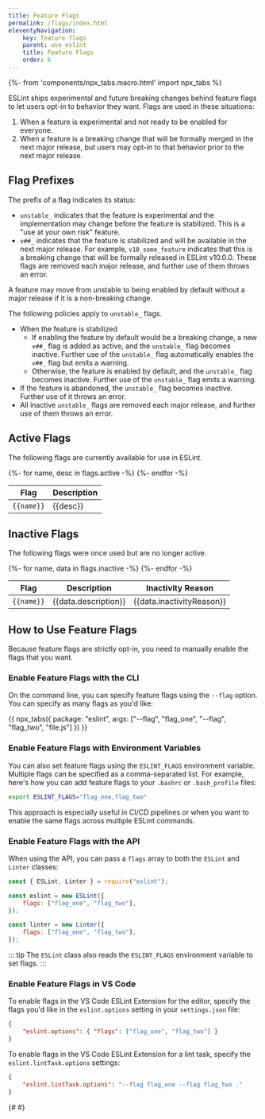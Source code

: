 ```yaml
---
title: Feature Flags
permalink: /flags/index.html
eleventyNavigation:
    key: feature flags
    parent: use eslint
    title: Feature Flags
    order: 6
---
```


{%- from 'components/npx_tabs.macro.html' import npx_tabs %}

ESLint ships experimental and future breaking changes behind feature flags to let users opt-in to behavior they want. Flags are used in these situations:

1. When a feature is experimental and not ready to be enabled for everyone.
1. When a feature is a breaking change that will be formally merged in the next major release, but users may opt-in to that behavior prior to the next major release.

## Flag Prefixes

The prefix of a flag indicates its status:

- `unstable_` indicates that the feature is experimental and the implementation may change before the feature is stabilized. This is a "use at your own risk" feature.
- `v##_` indicates that the feature is stabilized and will be available in the next major release. For example, `v10_some_feature` indicates that this is a breaking change that will be formally released in ESLint v10.0.0. These flags are removed each major release, and further use of them throws an error.

A feature may move from unstable to being enabled by default without a major release if it is a non-breaking change.

The following policies apply to `unstable_` flags.

- When the feature is stabilized
    - If enabling the feature by default would be a breaking change, a new `v##_` flag is added as active, and the `unstable_` flag becomes inactive. Further use of the `unstable_` flag automatically enables the `v##_` flag but emits a warning.
    - Otherwise, the feature is enabled by default, and the `unstable_` flag becomes inactive. Further use of the `unstable_` flag emits a warning.
- If the feature is abandoned, the `unstable_` flag becomes inactive. Further use of it throws an error.
- All inactive `unstable_` flags are removed each major release, and further use of them throws an error.

## Active Flags

The following flags are currently available for use in ESLint.

<table>
    <thead>
        <tr>
            <th>Flag</th>
            <th>Description</th>
        </tr>
    </thead>
    <tbody>
{%- for name, desc in flags.active -%}
        <tr><td><code>{{name}}</code></td><td>{{desc}}</td></tr>
{%- endfor -%}
    </tbody>
</table>

## Inactive Flags

The following flags were once used but are no longer active.

<table>
    <thead>
        <tr>
            <th>Flag</th>
            <th>Description</th>
            <th>Inactivity Reason</th>
        </tr>
    </thead>
    <tbody>
{%- for name, data in flags.inactive -%}
        <tr><td><code>{{name}}</code></td><td>{{data.description}}</td><td>{{data.inactivityReason}}</td></tr>
{%- endfor -%}
    </tbody>
</table>

## How to Use Feature Flags

Because feature flags are strictly opt-in, you need to manually enable the flags that you want.

### Enable Feature Flags with the CLI

On the command line, you can specify feature flags using the `--flag` option. You can specify as many flags as you'd like:

{{ npx_tabs({
    package: "eslint",
    args: ["--flag", "flag_one", "--flag", "flag_two", "file.js"]
}) }}

### Enable Feature Flags with Environment Variables

You can also set feature flags using the `ESLINT_FLAGS` environment variable. Multiple flags can be specified as a comma-separated list. For example, here's how you can add feature flags to your `.bashrc` or `.bash_profile` files:

```bash
export ESLINT_FLAGS="flag_one,flag_two"
```

This approach is especially useful in CI/CD pipelines or when you want to enable the same flags across multiple ESLint commands.

### Enable Feature Flags with the API

When using the API, you can pass a `flags` array to both the `ESLint` and `Linter` classes:

```js
const { ESLint, Linter } = require("eslint");

const eslint = new ESLint({
	flags: ["flag_one", "flag_two"],
});

const linter = new Linter({
	flags: ["flag_one", "flag_two"],
});
```

::: tip
The `ESLint` class also reads the `ESLINT_FLAGS` environment variable to set flags.
:::

### Enable Feature Flags in VS Code

To enable flags in the VS Code ESLint Extension for the editor, specify the flags you'd like in the `eslint.options` setting in your `settings.json` file:

```json
{
	"eslint.options": { "flags": ["flag_one", "flag_two"] }
}
```

To enable flags in the VS Code ESLint Extension for a lint task, specify the `eslint.lintTask.options` settings:

```json
{
	"eslint.lintTask.options": "--flag flag_one --flag flag_two ."
}
```

{# <!-- markdownlint-disable-file MD046 --> #}
